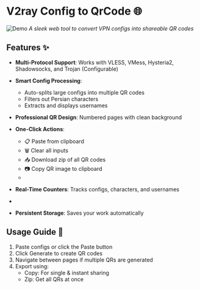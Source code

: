 # V2ray Config to QrCode 🌐

![Demo](https://user-images.githubusercontent.com/.../demo.gif)
*A sleek web tool to convert VPN configs into shareable QR codes*

## Features ✨

- **Multi-Protocol Support**: Works with VLESS, VMess, Hysteria2, Shadowsocks, and Trojan (Configurable)

- **Smart Config Processing**:
  - Auto-splits large configs into multiple QR codes
  - Filters out Persian characters
  - Extracts and displays usernames

- **Professional QR Design**: Numbered pages with clean background

- **One-Click Actions**:
  - 📋 Paste from clipboard
  - 🗑️ Clear all inputs
  - 📥 Download zip of all QR codes
  - 📷 Copy QR image to clipboard
  - 
- **Real-Time Counters**: Tracks configs, characters, and usernames
- 
- **Persistent Storage**: Saves your work automatically

## Usage Guide 🚀

1. Paste configs or click the Paste button
2. Click Generate to create QR codes
3. Navigate between pages if multiple QRs are generated
4. Export using:
   - Copy: For single & instant sharing
   - Zip: Get all QRs at once
